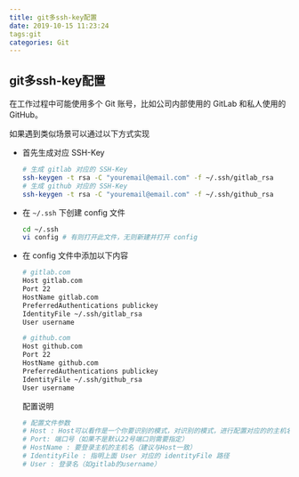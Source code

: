 ```yaml
---
title: git多ssh-key配置
date: 2019-10-15 11:23:24
tags:git
categories: Git
---
```


## git多ssh-key配置

在工作过程中可能使用多个 Git 账号，比如公司内部使用的 GitLab 和私人使用的 GitHub。

如果遇到类似场景可以通过以下方式实现

- 首先生成对应 SSH-Key

  ```bash
  # 生成 gitlab 对应的 SSH-Key
  ssh-keygen -t rsa -C "youremail@email.com" -f ~/.ssh/gitlab_rsa
  # 生成 github 对应的 SSH-Key
  ssh-keygen -t rsa -C "youremail@email.com" -f ~/.ssh/github_rsa
  ```

- 在 `~/.ssh` 下创建 config 文件

  ```bash
  cd ~/.ssh
  vi config # 有则打开此文件，无则新建并打开 config
  ```

- 在 config 文件中添加以下内容

  ```bash
  # gitlab.com 
  Host gitlab.com 
  Port 22 
  HostName gitlab.com
  PreferredAuthentications publickey
  IdentityFile ~/.ssh/gitlab_rsa
  User username
  
  # github.com
  Host github.com
  Port 22 
  HostName github.com
  PreferredAuthentications publickey
  IdentityFile ~/.ssh/github_rsa
  User username
  ```

  配置说明

  ```bash
  # 配置文件参数
  # Host : Host可以看作是一个你要识别的模式，对识别的模式，进行配置对应的的主机名和ssh文件（可以直接填写ip地址）
  # Port: 端口号（如果不是默认22号端口则需要指定）
  # HostName : 要登录主机的主机名（建议与Host一致）
  # IdentityFile : 指明上面 User 对应的 identityFile 路径
  # User : 登录名（如gitlab的username）
  ```

  